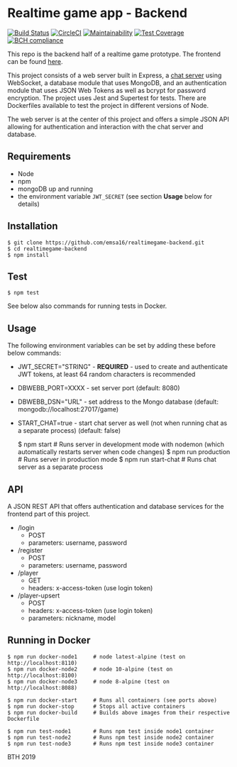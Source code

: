# Realtime game app - Backend

[![Build Status](https://travis-ci.org/emsa16/realtimegame-backend.svg?branch=master)](https://travis-ci.org/emsa16/realtimegame-backend)
[![CircleCI](https://circleci.com/gh/emsa16/realtimegame-backend.svg?style=svg)](https://circleci.com/gh/emsa16/realtimegame-backend)
[![Maintainability](https://api.codeclimate.com/v1/badges/6ae0f826a811495d302b/maintainability)](https://codeclimate.com/github/emsa16/realtimegame-backend/maintainability)
[![Test Coverage](https://api.codeclimate.com/v1/badges/6ae0f826a811495d302b/test_coverage)](https://codeclimate.com/github/emsa16/realtimegame-backend/test_coverage)
[![BCH compliance](https://bettercodehub.com/edge/badge/emsa16/realtimegame-backend?branch=master)](https://bettercodehub.com/results/emsa16/realtimegame-backend)

This repo is the backend half of a realtime game prototype. The frontend can be found [here](https://github.com/emsa16/realtimegame-frontend).

This project consists of a web server built in Express, a [chat server](https://www.npmjs.com/package/@emsa16/chat-server) using WebSocket, a database module that uses MongoDB, and an authentication module that uses JSON Web Tokens as well as bcrypt for password encryption. The project uses Jest and Supertest for tests. There are Dockerfiles available to test the project in different versions of Node.

The web server is at the center of this project and offers a simple JSON API allowing for authentication and interaction with the chat server and database.


## Requirements
- Node
- npm
- mongoDB up and running
- the environment variable `JWT_SECRET` (see section **Usage** below for details)

## Installation
    $ git clone https://github.com/emsa16/realtimegame-backend.git
    $ cd realtimegame-backend
    $ npm install


## Test
    $ npm test

See below also commands for running tests in Docker.


## Usage
The following environment variables can be set by adding these before below commands:
- JWT_SECRET="STRING" - **REQUIRED** - used to create and authenticate JWT tokens, at least 64 random characters is recommended
- DBWEBB_PORT=XXXX - set server port (default: 8080)
- DBWEBB_DSN="URL" - set address to the Mongo database (default: mongodb://localhost:27017/game)
- START_CHAT=true - start chat server as well (not when running chat as a separate process) (default: false)

    $ npm start                 # Runs server in development mode with nodemon (which automatically restarts server when code changes)
    $ npm run production        # Runs server in production mode
    $ npm run start-chat        # Runs chat server as a separate process


## API
A JSON REST API that offers authentication and database services for the frontend part of this project.

- /login
    - POST
    - parameters: username, password
- /register
    - POST
    - parameters: username, password
- /player
    - GET
    - headers: x-access-token (use login token)
- /player-upsert
    - POST
    - headers: x-access-token (use login token)
    - parameters: nickname, model


## Running in Docker
    $ npm run docker-node1     # node latest-alpine (test on http://localhost:8110)
    $ npm run docker-node2     # node 10-alpine (test on http://localhost:8100)
    $ npm run docker-node3     # node 8-alpine (test on http://localhost:8088)

    $ npm run docker-start     # Runs all containers (see ports above)
    $ npm run docker-stop      # Stops all active containers
    $ npm run docker-build     # Builds above images from their respective Dockerfile

    $ npm run test-node1       # Runs npm test inside node1 container
    $ npm run test-node2       # Runs npm test inside node2 container
    $ npm run test-node3       # Runs npm test inside node3 container


BTH 2019
